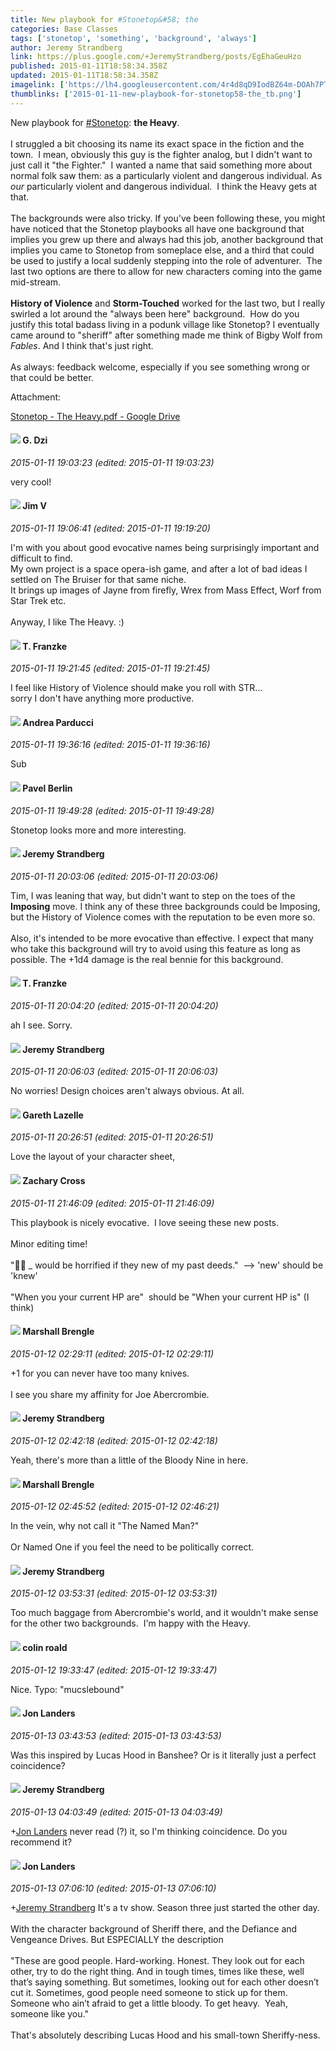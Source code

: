 ```yaml
---
title: New playbook for #Stonetop&#58; the
categories: Base Classes
tags: ['stonetop', 'something', 'background', 'always']
author: Jeremy Strandberg
link: https://plus.google.com/+JeremyStrandberg/posts/EgEhaGeuHzo
published: 2015-01-11T18:58:34.358Z
updated: 2015-01-11T18:58:34.358Z
imagelink: ['https://lh4.googleusercontent.com/4r4d8qD9IodBZ64m-DOAh7PT4oUn8lb0H-p2nscLHFCM_YKlxszNDVcw4b9wYWQhZsuK2FFui86wvUxWuKdL3-Vtcur1wmP1frQj0FJAYxRsi4qxjM0JyA7p8kH3WIS3uUQxmfkw=s1600']
thumblinks: ['2015-01-11-new-playbook-for-stonetop58-the_tb.png']
---
```


New playbook for <a rel="nofollow" class="ot-hashtag" href="https://plus.google.com/s/%23Stonetop/posts">#Stonetop</a>: <b>the Heavy</b>. <br /><br />I struggled a bit choosing its name its exact space in the fiction and the town.  I mean, obviously this guy is the fighter analog, but I didn&#39;t want to just call it &quot;the Fighter.&quot;  I wanted a name that said something more about normal folk saw them: as a particularly violent and dangerous individual. As <i>our</i> particularly violent and dangerous individual.  I think the Heavy gets at that.<br /><br />The backgrounds were also tricky. If you&#39;ve been following these, you might have noticed that the Stonetop playbooks all have one background that implies you grew up there and always had this job, another background that implies you came to Stonetop from someplace else, and a third that could be used to justify a local suddenly stepping into the role of adventurer.  The last two options are there to allow for new characters coming into the game mid-stream.<br /><br /><b>History of Violence</b> and <b>Storm-Touched</b> worked for the last two, but I really swirled a lot around the &quot;always been here&quot; background.  How do you justify this total badass living in a podunk village like Stonetop? I eventually came around to &quot;sheriff&quot; after something made me think of Bigby Wolf from <i>Fables</i>. And I think that&#39;s just right.<br /><br />As always: feedback welcome, especially if you see something wrong or that could be better.


Attachment:

<a href='https://drive.google.com/file/d/0B0lFq3ECDQDQS2lYMnVmUWJKSDA/view?usp=sharing'>Stonetop - The Heavy.pdf - Google Drive</a>


<div id='comment z13oc1iqunefstsml23xx5phrtj5hr4t5'>
  <h4><img src='{{site.baseurl}}//images/avatars/110688246981087385522_photo.jpg'> G. Dzi</h4>
      <p><cite>2015-01-11 19:03:23 (edited: 2015-01-11 19:03:23)</cite></p>
        <p>very cool!</p>
</div>
        

<div id='comment z13oc1iqunefstsml23xx5phrtj5hr4t5'>
  <h4><img src='{{site.baseurl}}//images/avatars/115960798010335943593_photo.jpg'> Jim V</h4>
      <p><cite>2015-01-11 19:06:41 (edited: 2015-01-11 19:19:20)</cite></p>
        <p>I&#39;m with you about good evocative names being surprisingly important and difficult to find.<br />My own project is a space opera-ish game, and after a lot of bad ideas I settled on The Bruiser for that same niche.<br />It brings up images of Jayne from firefly, Wrex from Mass Effect, Worf from Star Trek etc.<br /><br />Anyway, I like The Heavy. :)</p>
</div>
        

<div id='comment z13oc1iqunefstsml23xx5phrtj5hr4t5'>
  <h4><img src='{{site.baseurl}}//images/avatars/110330901807759406775_photo.jpg'> T. Franzke</h4>
      <p><cite>2015-01-11 19:21:45 (edited: 2015-01-11 19:21:45)</cite></p>
        <p>I feel like History of Violence should make you roll with STR...<br />sorry I don&#39;t have anything more productive. </p>
</div>
        

<div id='comment z13oc1iqunefstsml23xx5phrtj5hr4t5'>
  <h4><img src='{{site.baseurl}}//images/avatars/101076298485951808085_photo.jpg'> Andrea Parducci</h4>
      <p><cite>2015-01-11 19:36:16 (edited: 2015-01-11 19:36:16)</cite></p>
        <p>Sub</p>
</div>
        

<div id='comment z13oc1iqunefstsml23xx5phrtj5hr4t5'>
  <h4><img src='{{site.baseurl}}//images/avatars/104648053315873400268_photo.jpg'> Pavel Berlin</h4>
      <p><cite>2015-01-11 19:49:28 (edited: 2015-01-11 19:49:28)</cite></p>
        <p>Stonetop looks more and more interesting.</p>
</div>
        

<div id='comment z13oc1iqunefstsml23xx5phrtj5hr4t5'>
  <h4><img src='{{site.baseurl}}//images/avatars/102595580176380683252_photo.jpg'> Jeremy Strandberg</h4>
      <p><cite>2015-01-11 20:03:06 (edited: 2015-01-11 20:03:06)</cite></p>
        <p>Tim, I was leaning that way, but didn&#39;t want to step on the toes of the <b>Imposing</b> move. I think any of these three backgrounds could be Imposing, but the History of Violence comes with the reputation to be even more so. <br /><br />Also, it&#39;s intended to be more evocative than effective. I expect that many who take this background will try to avoid using this feature as long as possible. The +1d4 damage is the real bennie for this background.</p>
</div>
        

<div id='comment z13oc1iqunefstsml23xx5phrtj5hr4t5'>
  <h4><img src='{{site.baseurl}}//images/avatars/110330901807759406775_photo.jpg'> T. Franzke</h4>
      <p><cite>2015-01-11 20:04:20 (edited: 2015-01-11 20:04:20)</cite></p>
        <p>ah I see. Sorry. </p>
</div>
        

<div id='comment z13oc1iqunefstsml23xx5phrtj5hr4t5'>
  <h4><img src='{{site.baseurl}}//images/avatars/102595580176380683252_photo.jpg'> Jeremy Strandberg</h4>
      <p><cite>2015-01-11 20:06:03 (edited: 2015-01-11 20:06:03)</cite></p>
        <p>No worries! Design choices aren&#39;t always obvious. At all.</p>
</div>
        

<div id='comment z13oc1iqunefstsml23xx5phrtj5hr4t5'>
  <h4><img src='{{site.baseurl}}//images/avatars/114627647000931542171_photo.jpg'> Gareth Lazelle</h4>
      <p><cite>2015-01-11 20:26:51 (edited: 2015-01-11 20:26:51)</cite></p>
        <p>Love the layout of your character sheet,</p>
</div>
        

<div id='comment z13oc1iqunefstsml23xx5phrtj5hr4t5'>
  <h4><img src='{{site.baseurl}}//images/avatars/115471242540460576883_photo.jpg'> Zachary Cross</h4>
      <p><cite>2015-01-11 21:46:09 (edited: 2015-01-11 21:46:09)</cite></p>
        <p>This playbook is nicely evocative.  I love seeing these new posts.<br /><br />Minor editing time!<br /><br />&quot; _ would be horrified if they new of my past deeds.&quot;  --&gt; &#39;new&#39; should be &#39;knew&#39;<br /><br />&quot;When you your current HP are&quot;  should be &quot;When your current HP is&quot; (I think)</p>
</div>
        

<div id='comment z13oc1iqunefstsml23xx5phrtj5hr4t5'>
  <h4><img src='{{site.baseurl}}//images/avatars/110973090768429200038_photo.jpg'> Marshall Brengle</h4>
      <p><cite>2015-01-12 02:29:11 (edited: 2015-01-12 02:29:11)</cite></p>
        <p>+1 for you can never have too many knives. <br /><br />I see you share my affinity for Joe Abercrombie.</p>
</div>
        

<div id='comment z13oc1iqunefstsml23xx5phrtj5hr4t5'>
  <h4><img src='{{site.baseurl}}//images/avatars/102595580176380683252_photo.jpg'> Jeremy Strandberg</h4>
      <p><cite>2015-01-12 02:42:18 (edited: 2015-01-12 02:42:18)</cite></p>
        <p>Yeah, there&#39;s more than a little of the Bloody Nine in here.</p>
</div>
        

<div id='comment z13oc1iqunefstsml23xx5phrtj5hr4t5'>
  <h4><img src='{{site.baseurl}}//images/avatars/110973090768429200038_photo.jpg'> Marshall Brengle</h4>
      <p><cite>2015-01-12 02:45:52 (edited: 2015-01-12 02:46:21)</cite></p>
        <p>In the vein, why not call it &quot;The Named Man?&quot;﻿<br /><br />Or Named One if you feel the need to be politically correct.</p>
</div>
        

<div id='comment z13oc1iqunefstsml23xx5phrtj5hr4t5'>
  <h4><img src='{{site.baseurl}}//images/avatars/102595580176380683252_photo.jpg'> Jeremy Strandberg</h4>
      <p><cite>2015-01-12 03:53:31 (edited: 2015-01-12 03:53:31)</cite></p>
        <p>Too much baggage from Abercrombie&#39;s world, and it wouldn&#39;t make sense for the other two backgrounds.  I&#39;m happy with the Heavy.</p>
</div>
        

<div id='comment z13oc1iqunefstsml23xx5phrtj5hr4t5'>
  <h4><img src='{{site.baseurl}}//images/avatars/112202482806363015700_photo.jpg'> colin roald</h4>
      <p><cite>2015-01-12 19:33:47 (edited: 2015-01-12 19:33:47)</cite></p>
        <p>Nice.  Typo: &quot;mucslebound&quot;</p>
</div>
        

<div id='comment z13oc1iqunefstsml23xx5phrtj5hr4t5'>
  <h4><img src='{{site.baseurl}}//images/avatars/107333235800153192973_photo.jpg'> Jon Landers</h4>
      <p><cite>2015-01-13 03:43:53 (edited: 2015-01-13 03:43:53)</cite></p>
        <p>Was this inspired by Lucas Hood in Banshee? Or is it literally just a perfect coincidence?</p>
</div>
        

<div id='comment z13oc1iqunefstsml23xx5phrtj5hr4t5'>
  <h4><img src='{{site.baseurl}}//images/avatars/102595580176380683252_photo.jpg'> Jeremy Strandberg</h4>
      <p><cite>2015-01-13 04:03:49 (edited: 2015-01-13 04:03:49)</cite></p>
        <p><span class="proflinkWrapper"><span class="proflinkPrefix">+</span><a class="proflink" href="https://plus.google.com/107333235800153192973" oid="107333235800153192973">Jon Landers</a></span> never read (?) it, so I&#39;m thinking coincidence. Do you recommend it?</p>
</div>
        

<div id='comment z13oc1iqunefstsml23xx5phrtj5hr4t5'>
  <h4><img src='{{site.baseurl}}//images/avatars/107333235800153192973_photo.jpg'> Jon Landers</h4>
      <p><cite>2015-01-13 07:06:10 (edited: 2015-01-13 07:06:10)</cite></p>
        <p><span class="proflinkWrapper"><span class="proflinkPrefix">+</span><a class="proflink" href="https://plus.google.com/102595580176380683252" oid="102595580176380683252">Jeremy Strandberg</a></span> It&#39;s a tv show. Season three just started the other day.<br /><br />With the character background of Sheriff there, and the Defiance and Vengeance Drives. But ESPECIALLY the description<br /><br />&quot;These are good people. Hard-working. Honest. They look out for each other, try to do the right thing. And in tough times, times like these, well that’s saying something. But sometimes, looking out for each other doesn’t cut it. Sometimes, good people need someone to stick up for them. Someone who ain’t afraid to get a little bloody. To get heavy.  Yeah, someone like you.&quot;<br /><br />That&#39;s absolutely describing Lucas Hood and his small-town Sheriffy-ness.</p>
</div>
        